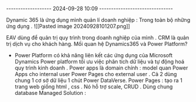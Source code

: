 


-------------------  2024-09-28 10:09 -------------------------------

Dynamic 365 là ứng dụng mình quản lí doanh nghiệp : Trong toàn bộ những ứng dụng . 
![[Pasted image 20240928101207.png]]

EAV dùng để quản trị quy trình trong doanh nghiệp của mình . 
CRM là quản trị dịch vụ cho khách hàng.
Mối quan hệ Dynamics365 và Power Platform?
 - Power Platform có khả năng liên kết các ứng dụng của Microsoft Dynamics
 Power platform tối ưu việc phân tích dữ liệu và tự động hoá quy trình kinh doanh . Power apps là domain chính : model quan
 Power Apps cho internal user
 Power Pages cho external user . Cả 2 dùng chung 1 cơ sở dữ liệu 1 chút Power DataVerse.
 Power Pages : tạo ra 1 trang web giống html , css . 
 Nó hỗ trợ scale, CRUD . Dùng chung database
Managed Solution : 